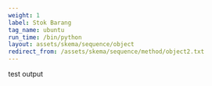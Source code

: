 ```yaml
---
weight: 1
label: Stok Barang
tag_name: ubuntu
run_time: /bin/python
layout: assets/skema/sequence/object
redirect_from: /assets/skema/sequence/method/object2.txt
---
```

test output
